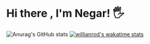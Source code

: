 # Hi there , I'm Negar! 🖐
![Anurag's GitHub stats](https://github-readme-stats.vercel.app/api?username=ngrcode&show_icons=true&theme=radical)
[![willianrod's wakatime stats](https://github-readme-stats.vercel.app/api/wakatime?username=willianrod)](https://github.com/anuraghazra/github-readme-stats)
